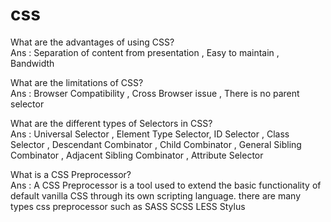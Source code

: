 # css

What are the advantages of using CSS?<br>
Ans : Separation of content from presentation , Easy to maintain , Bandwidth

What are the limitations of CSS?<br>
Ans : Browser Compatibility , Cross Browser issue , There is no parent selector

What are the different types of Selectors in CSS?<br>
Ans : Universal Selector , Element Type Selector, ID Selector , Class Selector , Descendant Combinator , Child Combinator , General Sibling Combinator , Adjacent Sibling Combinator , Attribute Selector

What is a CSS Preprocessor?<br>
Ans : A CSS Preprocessor is a tool used to extend the basic functionality of default vanilla CSS through its own scripting language.
there are many types css preprocessor such as SASS SCSS LESS Stylus
